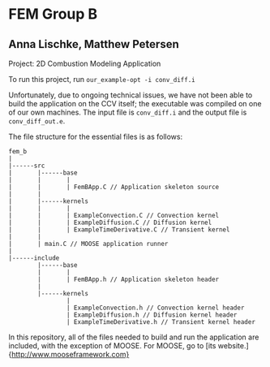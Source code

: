 FEM Group B
=====
Anna Lischke, Matthew Petersen
------------------------------

Project: 2D Combustion Modeling Application

To run this project, run `our_example-opt -i conv_diff.i`

Unfortunately, due to ongoing technical issues, we have not been able to build the application on the CCV itself; the executable was compiled on one of our own machines. The input file is `conv_diff.i` and the output file is `conv_diff_out.e`.

The file structure for the essential files is as follows:

```
fem_b
|
|------src
|      	|------base
|      	|      	|
|      	|      	| FemBApp.C // Application skeleton source
|      	|      
|      	|------kernels
|      	|      	|
|      	|      	| ExampleConvection.C // Convection kernel
|      	|      	| ExampleDiffusion.C // Diffusion kernel
|      	|      	| ExampleTimeDerivative.C // Transient kernel
|      	|      
|       | main.C // MOOSE application runner
|
|------include
      	|------base
      	|      	|
      	|      	| FemBApp.h // Application skeleton header
      	|      
      	|------kernels
      	      	|
      	      	| ExampleConvection.h // Convection kernel header
      	      	| ExampleDiffusion.h // Diffusion kernel header
      	      	| ExampleTimeDerivative.h // Transient kernel header
```

In this repository, all of the files needed to build and run the application are included, with the exception of MOOSE. For MOOSE, go to [its website.]{http://www.mooseframework.com}
